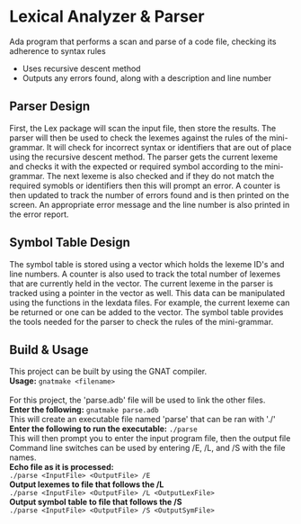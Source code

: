 # Lexical Analyzer & Parser
Ada program that performs a scan and parse of a code file, checking its adherence to syntax rules<br/>
- Uses recursive descent method
- Outputs any errors found, along with a description and line number
## Parser Design
First, the Lex package will scan the input file, then store the results.
The parser will then be used to check the lexemes against the rules of the mini-grammar.
It will check for incorrect syntax or identifiers that are out of place using the
recursive descent method. The parser gets the current lexeme and checks it with the
expected or required symbol according to the mini-grammar. The next lexeme is also
checked and if they do not match the required symobls or identifiers then this will prompt
an error. A counter is then updated to track the number of errors found and is then
printed on the screen. An appropriate error message and the line number is also printed in
the error report.
## Symbol Table Design
The symbol table is stored using a vector which holds the lexeme ID's and line numbers.
A counter is also used to track the total number of lexemes that are currently held in
the vector. The current lexeme in the parser is tracked using a pointer in the vector
as well. This data can be manipulated using the functions in the lexdata files.
For example, the current lexeme can be returned or one can be added to the vector.
The symbol table provides the tools needed for the parser to check the rules of the
mini-grammar.
## Build & Usage
This project can be built by using the GNAT compiler.<br>
**Usage:**
```gnatmake <filename>```<br>
 <br>
For this project, the 'parse.adb' file will be used to link the other files.<br>
**Enter the following:**
```gnatmake parse.adb```<br>
This will create an executable file named 'parse' that can be ran with './'<br>
**Enter the following to run the executable:**
```./parse```<br>
This will then prompt you to enter the input program file, then the output file
<br>
Command line switches can be used by entering /E, /L, and /S with the file names.<br>
**Echo file as it is processed:**<br>
```./parse <InputFile> <OutputFile> /E```<br>
**Output lexemes to file that follows the /L**<br>
```./parse <InputFile> <OutputFile> /L <OutputLexFile>```<br>
**Output symbol table to file that follows the /S**<br>
```./parse <InputFile> <OutputFile> /S <OutputSymFile>```<br>
